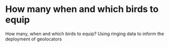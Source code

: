 # How many when and which birds to equip
 How many, when and which birds to equip? Using ringing data to inform the deployment of geolocators
